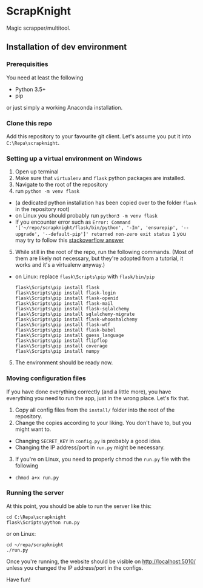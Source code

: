 # ScrapKnight
Magic scrapper/multitool.

## Installation of dev environment

### Prerequisities
You need at least the following

* Python 3.5+
* pip

or just simply a working Anaconda installation.

### Clone this repo
Add this repository to your favourite git client. Let's assume you put it into `C:\Repa\scrapknight`.

### Setting up a virtual environment on Windows

1. Open up terminal
2. Make sure that `virtualenv` and `flask` python packages are installed.
3. Navigate to the root of the repository
4. run `python -m venv flask`
 * (a dedicated python installation has been copied over to the folder `flask` in the repository root)
 * on Linux you should probably run `python3 -m venv flask`
 * If you encounter error such as `Error: Command '['~/repo/scrapknight/flask/bin/python', '-Im', 'ensurepip', '--upgrade', '--default-pip']' returned non-zero exit status 1` you may try to follow this [stackoverflow answer](http://stackoverflow.com/a/26314477)
5. While still in the root of the repo, run the following commands. (Most of them are likely not necessary, but they're adopted from a tutorial, it works and it's a virtualenv anyway.)
 * on Linux: replace `flask\Scripts\pip` with `flask/bin/pip`

    ```     
    flask\Scripts\pip install flask
    flask\Scripts\pip install flask-login
    flask\Scripts\pip install flask-openid
    flask\Scripts\pip install flask-mail
    flask\Scripts\pip install flask-sqlalchemy
    flask\Scripts\pip install sqlalchemy-migrate
    flask\Scripts\pip install flask-whooshalchemy
    flask\Scripts\pip install flask-wtf
    flask\Scripts\pip install flask-babel
    flask\Scripts\pip install guess_language
    flask\Scripts\pip install flipflop
    flask\Scripts\pip install coverage
    flask\Scripts\pip install numpy
    ```

5. The environment should be ready now.

### Moving configuration files
If you have done everything correctly (and a little more), you have everything you need to run the app, just in the wrong place. Let's fix that.

1. Copy all config files from the `install/` folder into the root of the repository.
2. Change the copies according to your liking. You don't have to, but you might want to.
 * Changing `SECRET_KEY` in `config.py` is probably a good idea.
 * Changing the IP address/port in `run.py` might be necessary.
3. If you're on Linux, you need to properly chmod the `run.py` file with the following
 * `chmod a+x run.py`


### Running the server
At this point, you should be able to run the server like this:

    cd C:\Repa\scrapknight
    flask\Scripts\python run.py

or on Linux:

    cd ~/repa/scrapknight
    ./run.py

Once you're running, the website should be visible on [http://localhost:5010/](http://localhost:5010/) unless you changed the IP address/port in the configs.

Have fun!
